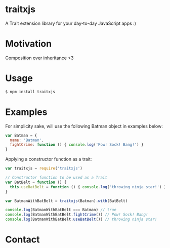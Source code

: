 # traitxjs

A Trait extension library for your day-to-day JavaScript apps :)

# Motivation

Composition over inheritance <3

# Usage

```bash
$ npm install traitxjs
```

# Examples

For simplicity sake, will use the following Batman object in examples below:

```javascript
var Batman = {
  name: 'Batman',
  fightCrime: function () { console.log('Pow! Sock! Bang!') }
}
```

Applying a constructor function as a trait:

```javascript
var traitxjs = require('traitxjs')

// Constructor function to be used as a Trait
var BatBelt = function () {
  this.useBatBelt = function () { console.log('throwing ninja star!') }
}

var BatmanWithBatBelt = traitxjs(Batman).with(BatBelt)

console.log(BatmanWithBatBelt === Batman) // true
console.log(BatmanWithBatBelt.fightCrime()) // Pow! Sock! Bang!
console.log(BatmanWithBatBelt.useBatBelt()) // throwing ninja star!
```

# Contact
